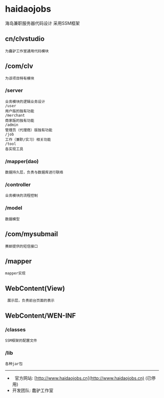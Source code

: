 # haidaojobs

海岛兼职服务器代码设计
采用SSM框架

## cn/clvstudio
	为蠢驴工作室通用代码模块
	
## /com/clv
    为该项目特有模块
    
### /server
	业务模块的逻辑业务设计
	/user
	用户版的独有功能
	/merchant
	商家版的独有功能
	/admin
	管理员（代理商）版独有功能
	/job
	工作（兼职/实习）相关功能
	/tool
	各实现工具
	
### /mapper(dao)
	数据持久层，负责与数据库进行联络
	
### /controller
	业务模块的流程控制
	
### /model
	数据模型
	
## /com/mysubmail
    赛邮提供的短信接口
    
## /mapper
	mapper实现
	
## WebContent(View)
	 展示层，负责前台页面的表示
	 
## WebContent/WEN-INF

### /classes
	SSM框架的配置文件
### /lib
	各种jar包
	
-----------------------------------
*   官方网站: [http://www.haidaojobs.cn](http://www.haidaojobs.cn) (已停用)
*   开发团队: 蠢驴工作室
